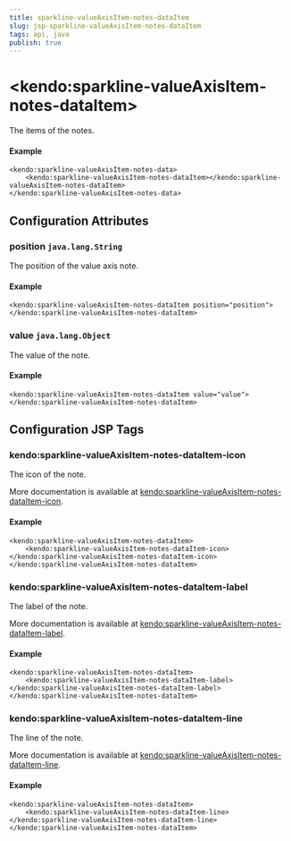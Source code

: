 ```yaml
---
title: sparkline-valueAxisItem-notes-dataItem
slug: jsp-sparkline-valueAxisItem-notes-dataItem
tags: api, java
publish: true
---
```


# \<kendo:sparkline-valueAxisItem-notes-dataItem\>

The items of the notes.

#### Example
    <kendo:sparkline-valueAxisItem-notes-data>
        <kendo:sparkline-valueAxisItem-notes-dataItem></kendo:sparkline-valueAxisItem-notes-dataItem>
    </kendo:sparkline-valueAxisItem-notes-data>

## Configuration Attributes

### position `java.lang.String`

The position of the value axis note.

#### Example
    <kendo:sparkline-valueAxisItem-notes-dataItem position="position">
    </kendo:sparkline-valueAxisItem-notes-dataItem>

### value `java.lang.Object`

The value of the note.

#### Example
    <kendo:sparkline-valueAxisItem-notes-dataItem value="value">
    </kendo:sparkline-valueAxisItem-notes-dataItem>


##  Configuration JSP Tags

### kendo:sparkline-valueAxisItem-notes-dataItem-icon

The icon of the note.

More documentation is available at [kendo:sparkline-valueAxisItem-notes-dataItem-icon](sparkline/valueaxisitem-notes-dataitem-icon).

#### Example

    <kendo:sparkline-valueAxisItem-notes-dataItem>
        <kendo:sparkline-valueAxisItem-notes-dataItem-icon></kendo:sparkline-valueAxisItem-notes-dataItem-icon>
    </kendo:sparkline-valueAxisItem-notes-dataItem>

### kendo:sparkline-valueAxisItem-notes-dataItem-label

The label of the note.

More documentation is available at [kendo:sparkline-valueAxisItem-notes-dataItem-label](sparkline/valueaxisitem-notes-dataitem-label).

#### Example

    <kendo:sparkline-valueAxisItem-notes-dataItem>
        <kendo:sparkline-valueAxisItem-notes-dataItem-label></kendo:sparkline-valueAxisItem-notes-dataItem-label>
    </kendo:sparkline-valueAxisItem-notes-dataItem>

### kendo:sparkline-valueAxisItem-notes-dataItem-line

The line of the note.

More documentation is available at [kendo:sparkline-valueAxisItem-notes-dataItem-line](sparkline/valueaxisitem-notes-dataitem-line).

#### Example

    <kendo:sparkline-valueAxisItem-notes-dataItem>
        <kendo:sparkline-valueAxisItem-notes-dataItem-line></kendo:sparkline-valueAxisItem-notes-dataItem-line>
    </kendo:sparkline-valueAxisItem-notes-dataItem>

